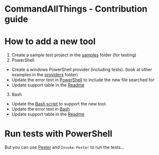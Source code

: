 CommandAllThings - Contribution guide
================

# How to add a new tool

1. Create a sample test project in the [samples](samples/) folder (for testing)
2. PowerShell 
  - Create a windows PowerShell provider (including tests). (look at other examples in the [providers](PowerShell/providers/) folder)
  - Update the error text in [PowerShell](PowerShell/Invoke-CommandAllThings.ps1) to include the new file searched for
  - Update support table in the [Readme](README.md)
3. Bash
  - Update the [Bash script](bash/commandAllThings.sh) to support the new tool.
  - Update the error text in [Bash](bash/commandAllThings.sh)
  - Update support table in the [Readme](README.md)

# Run tests with PowerShell

But you can use [Pester](https://github.com/pester/Pester) and `Invoke-Pester` to run the tests...
